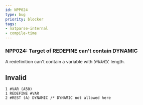 ```yaml
---
id: NPP024
type: bug
priority: blocker
tags:
- natparse-internal 
- compile-time 
---
```


### NPP024: Target of REDEFINE can't contain DYNAMIC
A redefinition can't contain a variable with `DYNAMIC` length.

## Invalid

```natural
1 #VAR (A50)
1 REDEFINE #VAR
2 #REST (A) DYNAMIC /* DYNAMIC not allowed here
```
